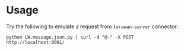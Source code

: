 # Usage

Try the following to emulate a request from `lorawan-server` connector:

 `python LW.message.json.py | curl -d "@-" -X POST http://localhost:8081/`

